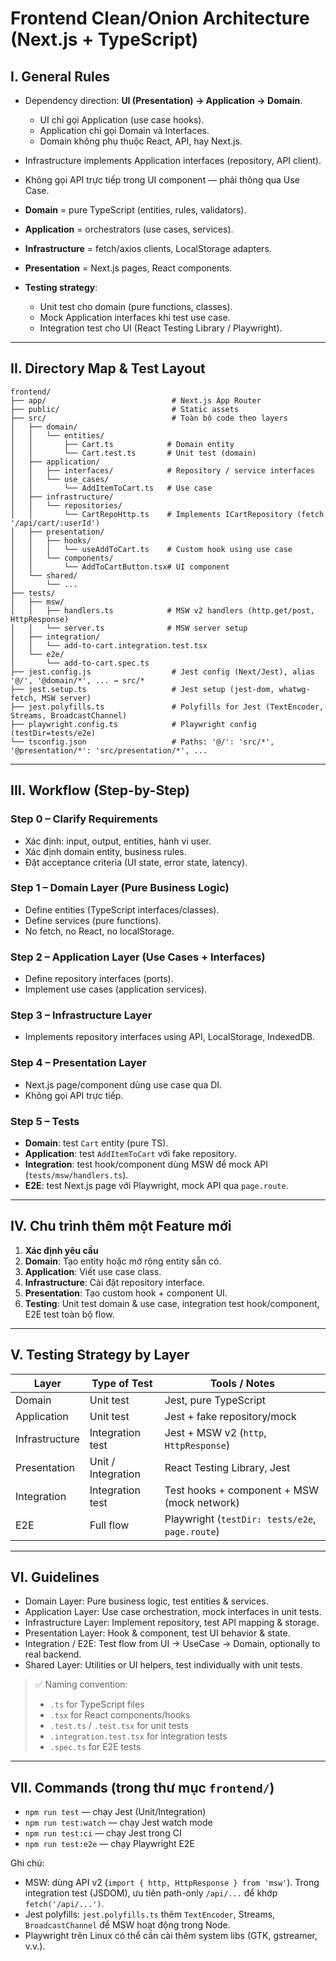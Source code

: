 # Frontend Clean/Onion Architecture (Next.js + TypeScript)

## I. General Rules

- Dependency direction: **UI (Presentation) → Application → Domain**.

  - UI chỉ gọi Application (use case hooks).
  - Application chỉ gọi Domain và Interfaces.
  - Domain không phụ thuộc React, API, hay Next.js.

- Infrastructure implements Application interfaces (repository, API client).
- Không gọi API trực tiếp trong UI component — phải thông qua Use Case.
- **Domain** = pure TypeScript (entities, rules, validators).
- **Application** = orchestrators (use cases, services).
- **Infrastructure** = fetch/axios clients, LocalStorage adapters.
- **Presentation** = Next.js pages, React components.
- **Testing strategy**:

  - Unit test cho domain (pure functions, classes).
  - Mock Application interfaces khi test use case.
  - Integration test cho UI (React Testing Library / Playwright).

---

## II. Directory Map & Test Layout

```text
frontend/
├── app/                            # Next.js App Router
├── public/                         # Static assets
├── src/                            # Toàn bộ code theo layers
│   ├── domain/
│   │   └── entities/
│   │       ├── Cart.ts            # Domain entity
│   │       └── Cart.test.ts       # Unit test (domain)
│   ├── application/
│   │   ├── interfaces/            # Repository / service interfaces
│   │   └── use_cases/
│   │       └── AddItemToCart.ts   # Use case
│   ├── infrastructure/
│   │   └── repositories/
│   │       └── CartRepoHttp.ts    # Implements ICartRepository (fetch '/api/cart/:userId')
│   ├── presentation/
│   │   ├── hooks/
│   │   │   └── useAddToCart.ts    # Custom hook using use case
│   │   └── components/
│   │       └── AddToCartButton.tsx# UI component
│   └── shared/
│       └── ...
├── tests/
│   ├── msw/
│   │   ├── handlers.ts            # MSW v2 handlers (http.get/post, HttpResponse)
│   │   └── server.ts              # MSW server setup
│   ├── integration/
│   │   └── add-to-cart.integration.test.tsx
│   └── e2e/
│       └── add-to-cart.spec.ts
├── jest.config.js                  # Jest config (Next/Jest), alias '@/', '@domain/*', ... → src/*
├── jest.setup.ts                   # Jest setup (jest-dom, whatwg-fetch, MSW server)
├── jest.polyfills.ts               # Polyfills for Jest (TextEncoder, Streams, BroadcastChannel)
├── playwright.config.ts            # Playwright config (testDir=tests/e2e)
└── tsconfig.json                   # Paths: '@/': 'src/*', '@presentation/*': 'src/presentation/*', ...
```

---

## III. Workflow (Step-by-Step)

### Step 0 – Clarify Requirements

- Xác định: input, output, entities, hành vi user.
- Xác định domain entity, business rules.
- Đặt acceptance criteria (UI state, error state, latency).

### Step 1 – Domain Layer (Pure Business Logic)

- Define entities (TypeScript interfaces/classes).
- Define services (pure functions).
- No fetch, no React, no localStorage.

### Step 2 – Application Layer (Use Cases + Interfaces)

- Define repository interfaces (ports).
- Implement use cases (application services).

### Step 3 – Infrastructure Layer

- Implements repository interfaces using API, LocalStorage, IndexedDB.

### Step 4 – Presentation Layer

- Next.js page/component dùng use case qua DI.
- Không gọi API trực tiếp.

### Step 5 – Tests

- **Domain**: test `Cart` entity (pure TS).
- **Application**: test `AddItemToCart` với fake repository.
- **Integration**: test hook/component dùng MSW để mock API (`tests/msw/handlers.ts`).
- **E2E**: test Next.js page với Playwright, mock API qua `page.route`.

---

## IV. Chu trình thêm một Feature mới

1. **Xác định yêu cầu**
2. **Domain**: Tạo entity hoặc mở rộng entity sẵn có.
3. **Application**: Viết use case class.
4. **Infrastructure**: Cài đặt repository interface.
5. **Presentation**: Tạo custom hook + component UI.
6. **Testing**: Unit test domain & use case, integration test hook/component, E2E test toàn bộ flow.

---

## V. Testing Strategy by Layer

| Layer          | Type of Test       | Tools / Notes                                     |
| -------------- | ------------------ | ------------------------------------------------- |
| Domain         | Unit test          | Jest, pure TypeScript                             |
| Application    | Unit test          | Jest + fake repository/mock                        |
| Infrastructure | Integration test   | Jest + MSW v2 (`http`, `HttpResponse`)             |
| Presentation   | Unit / Integration | React Testing Library, Jest                        |
| Integration    | Integration test   | Test hooks + component + MSW (mock network)        |
| E2E            | Full flow          | Playwright (`testDir: tests/e2e`, `page.route`)    |

---

## VI. Guidelines

- Domain Layer: Pure business logic, test entities & services.
- Application Layer: Use case orchestration, mock interfaces in unit tests.
- Infrastructure Layer: Implement repository, test API mapping & storage.
- Presentation Layer: Hook & component, test UI behavior & state.
- Integration / E2E: Test flow from UI → UseCase → Domain, optionally to real backend.
- Shared Layer: Utilities or UI helpers, test individually with unit tests.

> ✅ Naming convention:
>
> - `.ts` for TypeScript files
> - `.tsx` for React components/hooks
> - `.test.ts` / `.test.tsx` for unit tests
> - `.integration.test.tsx` for integration tests
> - `.spec.ts` for E2E tests

---

## VII. Commands (trong thư mục `frontend/`)

- `npm run test` — chạy Jest (Unit/Integration)
- `npm run test:watch` — chạy Jest watch mode
- `npm run test:ci` — chạy Jest trong CI
- `npm run test:e2e` — chạy Playwright E2E

Ghi chú:
- MSW: dùng API v2 (`import { http, HttpResponse } from 'msw'`). Trong integration test (JSDOM), ưu tiên path-only `/api/...` để khớp `fetch('/api/...')`.
- Jest polyfills: `jest.polyfills.ts` thêm `TextEncoder`, Streams, `BroadcastChannel` để MSW hoạt động trong Node.
- Playwright trên Linux có thể cần cài thêm system libs (GTK, gstreamer, v.v.).
